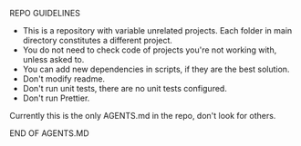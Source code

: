 REPO GUIDELINES
- This is a repository with variable unrelated projects. Each folder in main directory constitutes a different project.
- You do not need to check code of projects you're not working with, unless asked to.
- You can add new dependencies in scripts, if they are the best solution.
- Don't modify readme.
- Don't run unit tests, there are no unit tests configured.
- Don't run Prettier.

Currently this is the only AGENTS.md in the repo, don't look for others.

END OF AGENTS.MD
